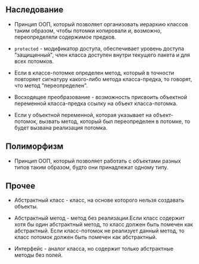 ## Наследование

* Принцип ООП, который позволяет организовать иерархию классов таким образом, чтобы потомки копировали
и, возможно, переопределяли содержимое предков.

* `protected` - модификатор доступа, обеспечивает уровень доступа "защищенный", член класса доступен
внутри текущего пакета и для всех потомков.

* Если в классе-потомке определен метод, который в точности повторяет сигнатуру какого-либо метода класса-предка, 
то говорят, что метод "переопределен".

* Восходящее преобразование - возможность присвоить объектной переменной класса-предка ссылку на объект
класса-потомка.

* Если у объектной переменной, которая указывает на объект-потомок, вызвать метод, который был переопределен в потомке,
то будет вызвана реализация потомка.

## Полиморфизм

* Принцип ООП, который позволяет работать с объектами разных типов таким образом, будто они принадлежат одному типу.

## Прочее

* Абстрактный класс - класс, на основе которого нельзя создавать объекты.

* Абстрактный метод - метод без реализации.Если класс содержит хотя бы один абстрактный метод, то класс должен быть помечен как абстрактный.
Если класс-потомок не реализует данный метод, то класс потомок должен быть помечен как абстрактный. 

* Интерфейс - аналог класса, но содержит только абстрактные методы без полей.
